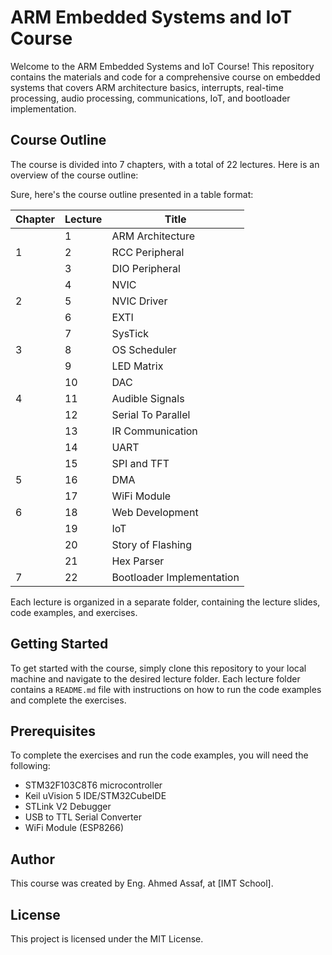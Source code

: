 # ARM Embedded Systems and IoT Course

Welcome to the ARM Embedded Systems and IoT Course! This repository contains the materials and code for a comprehensive course on embedded systems that covers ARM architecture basics, interrupts, real-time processing, audio processing, communications, IoT, and bootloader implementation.

## Course Outline

The course is divided into 7 chapters, with a total of 22 lectures. Here is an overview of the course outline:

Sure, here's the course outline presented in a table format:

| Chapter | Lecture | Title |
| --- | --- | --- |
|  | 1 | ARM Architecture |
| 1 | 2 | RCC Peripheral |
|  | 3 | DIO Peripheral |
|  | 4 | NVIC |
| 2 | 5 | NVIC Driver |
|  | 6 | EXTI |
|  | 7 | SysTick |
| 3 | 8 | OS Scheduler |
|  | 9 | LED Matrix |
|  | 10 | DAC |
| 4 | 11 | Audible Signals |
|  | 12 | Serial To Parallel |
|  | 13 | IR Communication |
|  | 14 | UART |
|  | 15 | SPI and TFT |
| 5 | 16 | DMA |
|  | 17 | WiFi Module |
| 6 | 18 | Web Development |
|  | 19 | IoT |
|  | 20 | Story of Flashing |
|  | 21 | Hex Parser |
| 7 | 22 | Bootloader Implementation |

Each lecture is organized in a separate folder, containing the lecture slides, code examples, and exercises.

## Getting Started

To get started with the course, simply clone this repository to your local machine and navigate to the desired lecture folder. Each lecture folder contains a `README.md` file with instructions on how to run the code examples and complete the exercises.

## Prerequisites

To complete the exercises and run the code examples, you will need the following:

- STM32F103C8T6 microcontroller
- Keil uVision 5 IDE/STM32CubeIDE
- STLink V2 Debugger
- USB to TTL Serial Converter
- WiFi Module (ESP8266)

## Author

This course was created by Eng. Ahmed Assaf, at [IMT School].

## License

This project is licensed under the MIT License.
